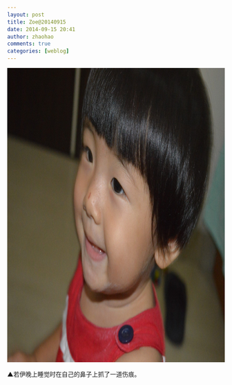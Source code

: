 ```yaml
---
layout: post
title: Zoe@20140915
date: 2014-09-15 20:41
author: zhaohao
comments: true
categories: [weblog]
---
```

<a href="/Media/Nikon-2014-09-15-18-41-21.jpg"><img src="/Media/Nikon-2014-09-15-18-41-21.jpg" alt="Nikon 2014-09-15 18-41-21" width="1024" height="680" /></a>

▲若伊晚上睡觉时在自己的鼻子上抓了一道伤痕。
